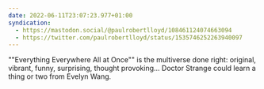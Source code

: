 ```yaml
---
date: 2022-06-11T23:07:23.977+01:00
syndication:
  - https://mastodon.social/@paulrobertlloyd/108461124074663094
  - https://twitter.com/paulrobertlloyd/status/1535746252263940097
---
```

""Everything Everywhere All at Once"" is the multiverse done right: original, vibrant, funny, surprising, thought provoking… Doctor Strange could learn a thing or two from Evelyn Wang.
